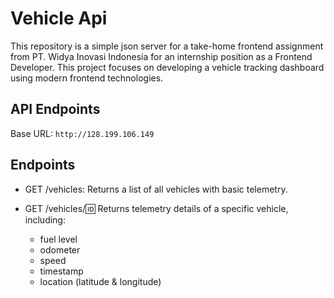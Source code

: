 # Vehicle Api

This repository is a simple json server for a take-home frontend assignment from PT. Widya Inovasi Indonesia for an internship position as a Frontend Developer. This project focuses on developing a vehicle tracking dashboard using modern frontend technologies.

## API Endpoints

Base URL: `http://128.199.106.149`

## Endpoints

- GET /vehicles: Returns a list of all vehicles with basic telemetry.

- GET /vehicles/:id: Returns telemetry details of a specific vehicle, including:
  - fuel level
  - odometer
  - speed
  - timestamp
  - location (latitude & longitude)